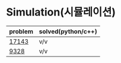 # Simulation(시뮬레이션)

|problem|solved(python/c++)|
|---|---|
|[17143](https://www.acmicpc.net/problem/17143)|v/v|
|[9328](https://www.acmicpc.net/problem/9328)|v/v|

